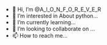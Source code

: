 - 👋 Hi, I’m @A_l_O_N_F_O_R_E_V_E_R
- 👀 I’m interested in About python...
- 🌱 I’m currently learning...
- 💞️ I’m looking to collaborate on ...
- 📫 How to reach me... 

<!---
𝗗𝗔𝗥𝗞 𝗦𝗞𝗨𝗟𝗟 | 【﻿𝗙 𝗛 𝗕】 is a ✨ special ✨ repository because its `README.md` (this file) appears on your GitHub profile.
You can click the Preview link to take a look at your changes.
--->

